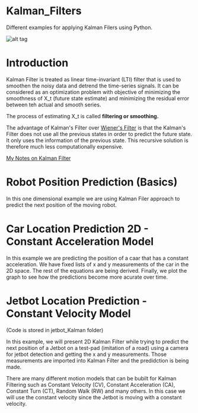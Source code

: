# Kalman_Filters
Different examples for applying Kalman Filers using Python.

![alt tag](https://raw.githubusercontent.com/rlabbe/Kalman-and-Bayesian-Filters-in-Python/master/animations/05_dog_track.gif)

# Introduction

Kalman Filter is treated as linear time-invariant (LTI) filter that is used to smoothen the noisy data and detrend the time-series signals. It can be considered as an optimization problem with objective of minimizing the smoothness of X_t (future state estimate) and minimizing the residual error between teh actual and smooth series. 

The process of estimating X_t is called **filtering or smoothing.**

The advantage of Kalman's Filter over [Wiener's Filter](https://en.wikipedia.org/wiki/Wiener_filter) is that the Kalman's Filter does not use all the previous states in order to predict the future state. It only uses the information of the previous state. This recursive solution is therefore much less computationally expensive.

[My Notes on Kalman Filter](https://nikolaandro.github.io/kalman-filter/)

# Robot Position Prediction (Basics)

  In this one dimensional example we are using Kalman Filer approach to predict the next position of the moving robot.

# Car Location Prediction 2D - Constant Acceleration Model

  In this example we are predicting the position of a caar that has a constant acceleration. We have fixed lists of x and y measurements of the car in the 2D space. The rest of the equations are being derived. Finally, we plot the graph to see how the predictions become more acurate over time. 

# Jetbot Location Prediction - Constant Velocity Model

  (Code is stored in jetbot_Kalman folder)
  
  In this example, we will present 2D Kalman Filter while trying to predict the next position of a Jetbot on a test-pad (imitation of a road) using a camera for jetbot detection and getting the x and y measurements. Those measurements are imported into Kalman Filter and the predidction is being made.  

  There are many different motion models that can be bubilt for Kalman Filtering such as Constant Velocity (CV), Constant Acceleration (CA), Constant Turn (CT), Random Walk (RW) and many others. In this case we will use the constant velocity since the Jetbot is moving with a constant velocity. 
  
  

 <!-- 
 ### DISCRETE NOISE MODEL
 
  The discrete noise model assumes that the noise is different at each time period, but it is constant between time periods.
  
 ![discrete noise](./images/discrete_noise.png)
 
   -->
  
  

